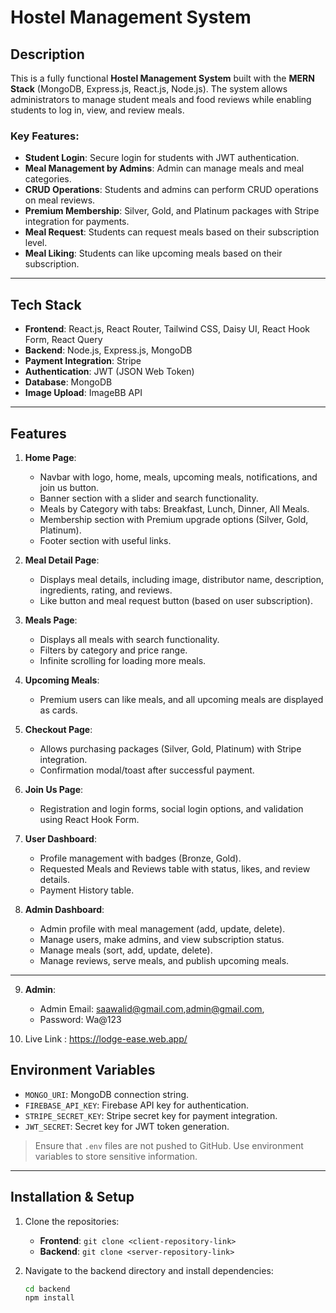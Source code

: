 # Hostel Management System

## Description

This is a fully functional **Hostel Management System** built with the **MERN Stack** (MongoDB, Express.js, React.js, Node.js). The system allows administrators to manage student meals and food reviews while enabling students to log in, view, and review meals.

### Key Features:

- **Student Login**: Secure login for students with JWT authentication.
- **Meal Management by Admins**: Admin can manage meals and meal categories.
- **CRUD Operations**: Students and admins can perform CRUD operations on meal reviews.
- **Premium Membership**: Silver, Gold, and Platinum packages with Stripe integration for payments.
- **Meal Request**: Students can request meals based on their subscription level.
- **Meal Liking**: Students can like upcoming meals based on their subscription.

---

## Tech Stack

- **Frontend**: React.js, React Router, Tailwind CSS, Daisy UI, React Hook Form, React Query
- **Backend**: Node.js, Express.js, MongoDB
- **Payment Integration**: Stripe
- **Authentication**: JWT (JSON Web Token)
- **Database**: MongoDB
- **Image Upload**: ImageBB API

---

## Features

1. **Home Page**:

   - Navbar with logo, home, meals, upcoming meals, notifications, and join us button.
   - Banner section with a slider and search functionality.
   - Meals by Category with tabs: Breakfast, Lunch, Dinner, All Meals.
   - Membership section with Premium upgrade options (Silver, Gold, Platinum).
   - Footer section with useful links.

2. **Meal Detail Page**:

   - Displays meal details, including image, distributor name, description, ingredients, rating, and reviews.
   - Like button and meal request button (based on user subscription).

3. **Meals Page**:

   - Displays all meals with search functionality.
   - Filters by category and price range.
   - Infinite scrolling for loading more meals.

4. **Upcoming Meals**:

   - Premium users can like meals, and all upcoming meals are displayed as cards.

5. **Checkout Page**:

   - Allows purchasing packages (Silver, Gold, Platinum) with Stripe integration.
   - Confirmation modal/toast after successful payment.

6. **Join Us Page**:

   - Registration and login forms, social login options, and validation using React Hook Form.

7. **User Dashboard**:

   - Profile management with badges (Bronze, Gold).
   - Requested Meals and Reviews table with status, likes, and review details.
   - Payment History table.

8. **Admin Dashboard**:
   - Admin profile with meal management (add, update, delete).
   - Manage users, make admins, and view subscription status.
   - Manage meals (sort, add, update, delete).
   - Manage reviews, serve meals, and publish upcoming meals.

---

9. **Admin**:

   - Admin Email: saawalid@gmail.com,admin@gmail.com,
   - Password: Wa@123

10. Live Link : https://lodge-ease.web.app/

## Environment Variables

- `MONGO_URI`: MongoDB connection string.
- `FIREBASE_API_KEY`: Firebase API key for authentication.
- `STRIPE_SECRET_KEY`: Stripe secret key for payment integration.
- `JWT_SECRET`: Secret key for JWT token generation.

> Ensure that `.env` files are not pushed to GitHub. Use environment variables to store sensitive information.

---

## Installation & Setup

1. Clone the repositories:

   - **Frontend**: `git clone <client-repository-link>`
   - **Backend**: `git clone <server-repository-link>`

2. Navigate to the backend directory and install dependencies:
   ```bash
   cd backend
   npm install
   ```
